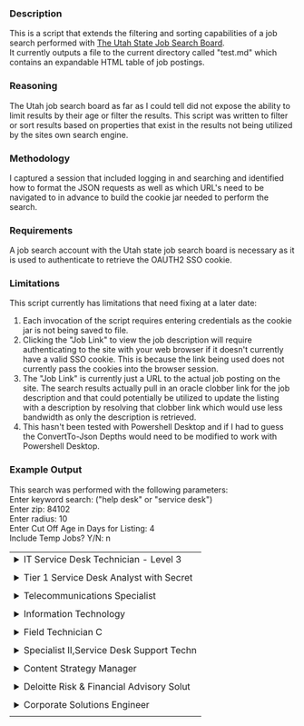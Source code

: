 ### Description  
This is a script that extends the filtering and sorting capabilities of a job search performed with [The Utah State Job Search Board](https://jobs.utah.gov).  
It currently outputs a file to the current directory called "test.md" which contains an expandable HTML table of job postings.  

### Reasoning  
The Utah job search board as far as I could tell did not expose the ability to limit results by their age or filter the results.  This script was written to filter or sort results based on properties that exist in the results not being utilized by the sites own search engine.  

### Methodology  
I captured a session that included logging in and searching and identified how to format the JSON requests as well as which URL's need to be navigated to in advance to build the cookie jar needed to perform the search.  

### Requirements  
A job search account with the Utah state job search board is necessary as it is used to authenticate to retrieve the OAUTH2 SSO cookie.  

### Limitations  
This script currently has limitations that need fixing at a later date:  
1. Each invocation of the script requires entering credentials as the cookie jar is not being saved to file.  
2. Clicking the "Job Link" to view the job description will require authenticating to the site with your web browser if it doesn't currently have a valid SSO cookie.  This is because the link being used does not currently pass the cookies into the browser session.  
3. The "Job Link" is currently just a URL to the actual job posting on the site.  The search results actually pull in an oracle clobber link for the job description and that could potentially be utilized to update the listing with a description by resolving that clobber link which would use less bandwidth as only the description is retrieved.  
4. This hasn't been tested with Powershell Desktop and if I had to guess the ConvertTo-Json Depths would need to be modified to work with Powershell Desktop.  

### Example Output  
This search was performed with the following parameters:  
Enter keyword search: ("help desk" or "service desk")  
Enter zip: 84102  
Enter radius: 10  
Enter Cut Off Age in Days for Listing: 4  
Include Temp Jobs? Y/N: n  
<table><tr><td>
<details>
<summary style="font-size:16px">IT Service Desk Technician - Level 3</summary>

<table> <tr><td>Link:</td><td><a href="https://jobs.utah.gov/jsp/utjobs/single-job?j=7924463">Job Link</a></td></tr> <tr><td>City:</td><td>SALT LAKE CITY</td></tr> <tr><td>OpenDate:</td><td>2022-08-01</td></tr> <tr><td>Employer:</td><td>Inline Plastics</td></tr> <tr><td>Industry:</td><td>Computer</td></tr> <tr><td>Distance:</td><td>3</td></tr> <tr><td>CloseDate:</td><td></td></tr> <tr><td>Remote:</td><td>N</td></tr> </table>
</details>
<tr><td> <tr><td>
<details>
<summary style="font-size:16px">Tier 1 Service Desk Analyst with Secret </summary>

<table> <tr><td>Link:</td><td><a href="https://jobs.utah.gov/jsp/utjobs/single-job?j=7920953">Job Link</a></td></tr> <tr><td>City:</td><td>SALT LAKE CITY</td></tr> <tr><td>OpenDate:</td><td>2022-07-31</td></tr> <tr><td>Employer:</td><td>Deloitte</td></tr> <tr><td>Industry:</td><td>Computer</td></tr> <tr><td>Distance:</td><td>3</td></tr> <tr><td>CloseDate:</td><td></td></tr> <tr><td>Remote:</td><td>N</td></tr> </table>
</details>
<tr><td> <tr><td>
<details>
<summary style="font-size:16px">Telecommunications Specialist</summary>

<table> <tr><td>Link:</td><td><a href="https://jobs.utah.gov/jsp/utjobs/single-job?j=7921353">Job Link</a></td></tr> <tr><td>City:</td><td>SALT LAKE CITY</td></tr> <tr><td>OpenDate:</td><td>2022-07-31</td></tr> <tr><td>Employer:</td><td>Utah Retirement Systems</td></tr> <tr><td>Industry:</td><td>Computer</td></tr> <tr><td>Distance:</td><td>3</td></tr> <tr><td>CloseDate:</td><td></td></tr> <tr><td>Remote:</td><td>N</td></tr> </table>
</details>
<tr><td> <tr><td>
<details>
<summary style="font-size:16px">Information Technology</summary>

<table> <tr><td>Link:</td><td><a href="https://jobs.utah.gov/jsp/utjobs/single-job?j=7916233">Job Link</a></td></tr> <tr><td>City:</td><td>SALT LAKE CITY</td></tr> <tr><td>OpenDate:</td><td>2022-07-30</td></tr> <tr><td>Employer:</td><td>BHI Energy</td></tr> <tr><td>Industry:</td><td>Management</td></tr> <tr><td>Distance:</td><td>3</td></tr> <tr><td>CloseDate:</td><td></td></tr> <tr><td>Remote:</td><td>N</td></tr> </table>
</details>
<tr><td> <tr><td>
<details>
<summary style="font-size:16px">Field Technician C</summary>

<table> <tr><td>Link:</td><td><a href="https://jobs.utah.gov/jsp/utjobs/single-job?j=7911265">Job Link</a></td></tr> <tr><td>City:</td><td>SALT LAKE CITY</td></tr> <tr><td>OpenDate:</td><td>2022-07-29</td></tr> <tr><td>Employer:</td><td>L3Harris</td></tr> <tr><td>Industry:</td><td>Sciences</td></tr> <tr><td>Distance:</td><td>3</td></tr> <tr><td>CloseDate:</td><td></td></tr> <tr><td>Remote:</td><td>N</td></tr> </table>
</details>
<tr><td> <tr><td>
<details>
<summary style="font-size:16px">Specialist II,Service Desk Support Techn</summary>

<table> <tr><td>Link:</td><td><a href="https://jobs.utah.gov/jsp/utjobs/single-job?j=7912841">Job Link</a></td></tr> <tr><td>City:</td><td>SALT LAKE CITY</td></tr> <tr><td>OpenDate:</td><td>2022-07-29</td></tr> <tr><td>Employer:</td><td>SitusAMC</td></tr> <tr><td>Industry:</td><td>Computer</td></tr> <tr><td>Distance:</td><td>3</td></tr> <tr><td>CloseDate:</td><td></td></tr> <tr><td>Remote:</td><td>N</td></tr> </table>
</details>
<tr><td> <tr><td>
<details>
<summary style="font-size:16px">Content Strategy Manager</summary>

<table> <tr><td>Link:</td><td><a href="https://jobs.utah.gov/jsp/utjobs/single-job?j=7912609">Job Link</a></td></tr> <tr><td>City:</td><td>SALT LAKE CITY</td></tr> <tr><td>OpenDate:</td><td>2022-07-29</td></tr> <tr><td>Employer:</td><td>Meta</td></tr> <tr><td>Industry:</td><td>Management</td></tr> <tr><td>Distance:</td><td>3</td></tr> <tr><td>CloseDate:</td><td></td></tr> <tr><td>Remote:</td><td>N</td></tr> </table>
</details>
<tr><td> <tr><td>
<details>
<summary style="font-size:16px">Deloitte Risk & Financial Advisory Solut</summary>

<table> <tr><td>Link:</td><td><a href="https://jobs.utah.gov/jsp/utjobs/single-job?j=7910527">Job Link</a></td></tr> <tr><td>City:</td><td>SALT LAKE CITY</td></tr> <tr><td>OpenDate:</td><td>2022-07-29</td></tr> <tr><td>Employer:</td><td>Deloitte</td></tr> <tr><td>Industry:</td><td>Business/Finance</td></tr> <tr><td>Distance:</td><td>3</td></tr> <tr><td>CloseDate:</td><td></td></tr> <tr><td>Remote:</td><td>N</td></tr> </table>
</details>
<tr><td> <tr><td>
<details>
<summary style="font-size:16px">Corporate Solutions Engineer</summary>

<table> <tr><td>Link:</td><td><a href="https://jobs.utah.gov/jsp/utjobs/single-job?j=7907431">Job Link</a></td></tr> <tr><td>City:</td><td>SALT LAKE CITY</td></tr> <tr><td>OpenDate:</td><td>2022-07-28</td></tr> <tr><td>Employer:</td><td>GLACIER BANCORP, INC</td></tr> <tr><td>Industry:</td><td>Computer</td></tr> <tr><td>Distance:</td><td>2</td></tr> <tr><td>CloseDate:</td><td>2022-08-27</td></tr> <tr><td>Remote:</td><td>N</td></tr> </table>
</details>
<tr><td></table>
